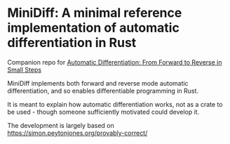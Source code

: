 # MiniDiff: A minimal reference implementation of automatic differentiation in Rust

Companion repo for [Automatic Differentiation: From Forward to Reverse in Small Steps](https://getcode.substack.com/p/automatic-differentiation-from-forward?r=1dboko&s=w&utm_campaign=post&utm_medium=web)

MiniDiff implements both forward and reverse mode automatic differentiation, and so enables differentiable programming in Rust.

It is meant to explain how automatic differentiation works, not as a crate to be used - though someone sufficiently motivated could develop it.

The development is largely based on <https://simon.peytonjones.org/provably-correct/>
